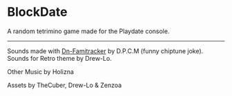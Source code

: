 # BlockDate
A random tetrimino game made for the Playdate console.

---

Sounds made with [Dn-Famitracker](https://github.com/Dn-Programming-Core-Management/Dn-FamiTracker) by D.P.C.M (funny chiptune joke). Sounds for Retro theme by Drew-Lo.

Other Music by Holizna

Assets by TheCuber, Drew-Lo & Zenzoa
